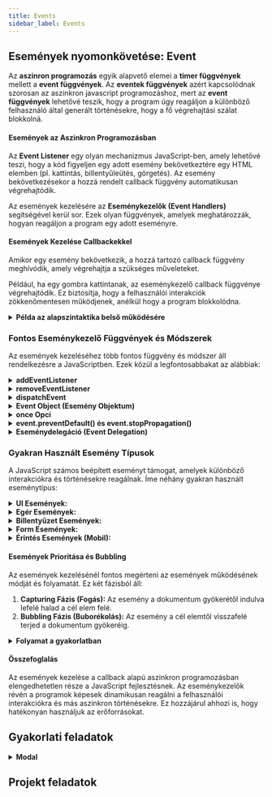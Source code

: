 ```yaml
---
title: Events
sidebar_label: Events
---
```


## Események nyomonkövetése: Event

Az **aszinron programozás** egyik alapvető elemei a **timer függvények** mellett a **event függvények**. Az **eventek függvények** azért kapcsolódnak szorosan az aszinkron javascript programozáshoz, mert az **event függvények** lehetővé teszik, hogy a program úgy reagáljon a különböző felhasználó által generált történésekre, hogy a fő végrehajtási szálat blokkolná.

#### Események az Aszinkron Programozásban

Az **Event Listener** egy olyan mechanizmus JavaScript-ben, amely lehetővé teszi, hogy a kód figyeljen egy adott esemény bekövetkeztére egy HTML elemben (pl. kattintás, billentyűleütés, görgetés). Az esemény bekövetkezésekor a hozzá rendelt callback függvény automatikusan végrehajtódik.

Az események kezelésére az **Eseménykezelők (Event Handlers)** segítségével kerül sor. Ezek olyan függvények, amelyek meghatározzák, hogyan reagáljon a program egy adott eseményre. 

#### Események Kezelése Callbackekkel

 Amikor egy esemény bekövetkezik, a hozzá tartozó callback függvény meghívódik, amely végrehajtja a szükséges műveleteket.

Például, ha egy gombra kattintanak, az eseménykezelő callback függvénye végrehajtódik. Ez biztosítja, hogy a felhasználói interakciók zökkenőmentesen működjenek, anélkül hogy a program blokkolódna.

<details className="dropdown-task">
  <summary><strong>Példa az alapszintaktika belső működésére</strong></summary>

Az alábbi példában egy egyszerű **Event Listener** szerepel, amely figyel egy gombra történő kattintást. Figyeljük meg az **event handler**-t.

#### Példa: Gombra történő kattintás figyelése

```html
<!DOCTYPE html>
<html lang="hu">
<head>
  <meta charset="UTF-8">
  <title>Event Listener Példa</title>
  <style>
    body {
      font-family: Arial, sans-serif;
      text-align: center;
      margin-top: 50px;
    }
    button {
      padding: 10px 20px;
      font-size: 16px;
      background-color: #3498db;
      color: white;
      border: none;
      border-radius: 5px;
      cursor: pointer;
      transition: background-color 0.3s ease;
    }
    button:hover {
      background-color: #2980b9;
    }
    p {
      font-size: 18px;
      margin-top: 20px;
    }
  </style>
</head>
<body>
  <h1>Event Listener Példa</h1>
  <button id="myButton">Kattints rám!</button>
  <p id="output">Itt fog megjelenni a kattintás eredménye.</p>

  <script>
    // HTML elem kiválasztása
    const button = document.getElementById('myButton');
    const output = document.getElementById('output');

    // Event handler (az eseménykezelő függvény)
    function handleClick() {
      output.textContent = 'A gombra kattintottál!';
    }

    // Event listener hozzáadása
    button.addEventListener('click', handleClick);
  </script>
</body>
</html>
```

#### Magyarázat:
1. **HTML Elem:**  
   - A `<button>` elem az az elem, amelyre az esemény figyelni fog.

2. **Event Handler:**  
   - A `handleClick` nevű függvény a konkrét eseménykezelő. Ez tartalmazza azt a logikát, amit végre kell hajtani, amikor a gombra kattintanak. Ebben az esetben a függvény egyszerűen megváltoztatja egy `<p>` elem szövegét.

3. **Event Listener:**  
   - A `button.addEventListener('click', handleClick);` sor hozzáadja az eseményfigyelőt a gombhoz. Ez azt jelenti, hogy amikor a felhasználó rákattint a gombra (az kattintási esemény bekövetkezik), a `handleClick` függvény automatikusan lefut.

#### Összegzés
- Az **`handleClick`** függvény az, amely megmutatja, mit történjen az esemény bekövetkezésekor.
- Az **`addEventListener`** köt össze egy adott eseményt (`'click'`) és az eseménykezelő függvényt (`handleClick`).

</details>



### Fontos Eseménykezelő Függvények és Módszerek

Az események kezeléséhez több fontos függvény és módszer áll rendelkezésre a JavaScriptben. Ezek közül a legfontosabbakat az alábbiak:

<details className="dropdown-task">
  <summary><strong>addEventListener</strong></summary>
  
   Az `addEventListener` módszer lehetővé teszi, hogy egy adott eseményhez eseménykezelőt (callback függvényt) adjunk hozzá egy DOM elemhez. Ez a módszer rugalmas és lehetővé teszi több eseménykezelő hozzáadását ugyanarra az eseményre.

   **Szintaxis:**
   ```javascript
   elem.addEventListener(eventType, callback, useCapture);
   ```
   
   - `eventType`: Az esemény típusa (pl. 'click', 'mouseover').
   - `callback`: A függvény, amelyet az esemény bekövetkeztekor hívnak meg.
   - `useCapture` (opcionális): Boolean érték, amely meghatározza, hogy az esemény fogása a felfelé (bubbling) vagy lefelé (capturing) fázisban történjen.

   **Példa:**
   ```javascript
   const button = document.querySelector('button');
   button.addEventListener('click', function(event) {
     console.log('Gomb kattintva!');
   });
   ```

</details>

<details className="dropdown-task">
  <summary><strong>removeEventListener</strong></summary>
   
   Az `removeEventListener` módszer segítségével eltávolíthatunk egy korábban hozzáadott eseménykezelőt. Ehhez ugyanazokat a paramétereket kell használnunk, mint az `addEventListener` esetében.

   **Szintaxis:**
   ```javascript
   elem.removeEventListener(eventType, callback, useCapture);
   ```
   
   **Példa:**
   ```javascript
   function handleClick(event) {
     console.log('Gomb kattintva!');
   }

   button.addEventListener('click', handleClick);
   // Eseménykezelő eltávolítása
   button.removeEventListener('click', handleClick);
   ```

</details>

<details className="dropdown-task">
  <summary><strong>dispatchEvent</strong></summary>
   
   A `dispatchEvent` módszer lehetővé teszi egy esemény manuális kiváltását egy DOM elemen. Ez különösen hasznos lehet teszteléskor vagy saját események létrehozásakor.

   **Szintaxis:**
   ```javascript
   elem.dispatchEvent(event);
   ```
   
   **Példa:**
   ```javascript
   const event = new Event('build');
   button.dispatchEvent(event);
   ```

</details>

<details className="dropdown-task">
  <summary><strong>Event Object (Esemény Objektum)</strong></summary>
   
   Az eseménykezelők általában egy esemény objektumot (`event`) kapnak paraméterként, amely információkat tartalmaz az eseményről, például az esemény típusát, a cél elemet, az egér pozícióját stb.

   **Példa:**
   ```javascript
   button.addEventListener('click', function(event) {
     console.log('Esemény típusa:', event.type);
     console.log('Cél elem:', event.target);
   });
   ```

</details>

<details className="dropdown-task">
  <summary><strong>once Opci</strong></summary>
   
   Az `addEventListener` harmadik paramétere egy opciós objektum is lehet, amely beállítható a `once` tulajdonság segítségével. Ha `true`, az eseménykezelő csak egyszer hajtódik végre, majd automatikusan eltávolításra kerül.

   **Példa:**
   ```javascript
   button.addEventListener('click', function(event) {
     console.log('Ez csak egyszer történik meg!');
   }, { once: true });
   ```

</details>

<details className="dropdown-task">
  <summary><strong>event.preventDefault() és event.stopPropagation()</strong></summary>
   
   Az eseménykezelők gyakran használják az `event` objektum metódusait az esemény viselkedésének módosítására:
   
   - `event.preventDefault()`: Megakadályozza az esemény alapértelmezett viselkedését (pl. egy link kattintásakor a böngésző átirányítását).
   - `event.stopPropagation()`: Megakadályozza, hogy az esemény továbbterjedjen a DOM fa többi részére (pl. ne fusson le a szülő elemek eseménykezelője).

   **Példa:**
   ```javascript
   const link = document.querySelector('a');
   link.addEventListener('click', function(event) {
     event.preventDefault(); // Megakadályozza a link követését
     event.stopPropagation(); // Megakadályozza az esemény továbbterjedését
     console.log('Link kattintva, de nem követi az URL-t!');
   });
   ```

</details>

<details className="dropdown-task">
  <summary><strong>Eseménydelegáció (Event Delegation)</strong></summary>
   
   Az eseménydelegáció egy olyan technika, ahol egy közös szülő elemhez adjuk hozzá az eseménykezelőt, és az esemény célja alapján kezeljük a gyermek elemek eseményeit. Ez különösen hasznos dinamikusan létrehozott elemek esetén.

   **Példa:**
   ```javascript
   const list = document.querySelector('ul');
   list.addEventListener('click', function(event) {
     if (event.target && event.target.nodeName === 'LI') {
       console.log('List item clicked:', event.target.textContent);
     }
   });
   ```

</details>

### Gyakran Használt Esemény Típusok

A JavaScript számos beépített eseményt támogat, amelyek különböző interakciókra és történésekre reagálnak. Íme néhány gyakran használt eseménytípus:

<details className="dropdown-task">
  <summary><strong>UI Események:</strong></summary>
   
  - `load`: Az oldal teljes betöltődése.
  - `DOMContentLoaded`: A HTML dokumentum betöltődése és feldolgozása, mielőtt a külső erőforrások (képek, stílusok) betöltődnének.
  - `resize`: Az ablak méretének megváltozása.
  - `scroll`: Az oldal görgetése.

</details>

<details className="dropdown-task">
  <summary><strong>Egér Események:</strong></summary>
   
  - `click`: Egér kattintás.
  - `dblclick`: Kettős kattintás.
  - `mouseover`: Az egérkurzor áthaladása egy elem fölött.
  - `mouseout`: Az egérkurzor elhagyja egy elem területét.
  - `mousedown`: Az egérgomb lenyomása.
  - `mouseup`: Az egérgomb felengedése.

</details>

<details className="dropdown-task">

  <summary><strong>Billentyűzet Események:</strong></summary>
   
  - `keydown`: Billentyű lenyomása.
  - `keyup`: Billentyű felengedése.
  - `keypress`: Billentyű lenyomása és elhagyása közötti időszak.

</details>

<details className="dropdown-task">

  <summary><strong>Form Események:</strong></summary>
   
  - `submit`: Űrlap beküldése.
  - `change`: Űrlapmező értékének megváltozása.
  - `input`: Felhasználó bevitele egy űrlapmezőbe.

</details>

<details className="dropdown-task">

  <summary><strong>Érintés Események (Mobil):</strong></summary>
   
  - `touchstart`: Érintés kezdete.
  - `touchmove`: Érintés mozgása.
  - `touchend`: Érintés vége.

</details>

#### Események Prioritása és Bubbling

Az események kezelésénél fontos megérteni az események működésének módját és folyamatát. Ez két fázisból áll:

1. **Capturing Fázis (Fogás):** Az esemény a dokumentum gyökerétől indulva lefelé halad a cél elem felé.
2. **Bubbling Fázis (Buborékolás):** Az esemény a cél elemtől visszafelé terjed a dokumentum gyökeréig.

<details className="dropdown-task">

  <summary><strong>Folyamat a gyakorlatban</strong></summary>
   
Alapértelmezés szerint az események a bubbling fázisban kezelődnek, de a `useCapture` paraméter segítségével beállítható, hogy az esemény a capturing fázisban kerüljön kezelésre.

**Példa:**
```javascript
document.getElementById('parent').addEventListener('click', function(event) {
  console.log('Szülő elem kattintása');
}, false); // Bubbling fázis

document.getElementById('child').addEventListener('click', function(event) {
  console.log('Gyermek elem kattintása');
}, true); // Capturing fázis
```

Ebben a példában a gyermek elem kattintása először a capturing fázisban kezelődik, majd a bubbling fázisban a szülő elem kattintása is.

</details>

#### Összefoglalás

Az események kezelése a callback alapú aszinkron programozásban elengedhetetlen része a JavaScript fejlesztésnek. Az eseménykezelők révén a programok képesek dinamikusan reagálni a felhasználói interakciókra és más aszinkron történésekre. Ez hozzájárul ahhozi is, hogy hatékonyan használjuk az erőforrásokat.

## Gyakorlati feladatok

<details className="dropdown-task">

  <summary><strong>Modal</strong></summary>
   
Ez a kód egy **információs modal ablakot** valósít meg, amely egy felugró ablakként jelenik meg a képernyő közepén, amikor egy gombra kattintasz. A modal ablak célja további információk megjelenítése. A lenti példában lehetőség van egy külön gomb vagy a háttérre kattintás segítségével bezárni.

```html
<!DOCTYPE html>
<html lang="hu">
<head>
  <meta charset="UTF-8">
  <title>Információs Modal</title>
  <style>
/* Alapértelmezett stílusok a body elemhez */
body {
  font-family: 'Helvetica Neue', Helvetica, Arial, sans-serif; /* Betűtípus beállítása */
  background: #282c34; /* Háttérszín beállítása */
  color: #fff; /* Szöveg színe fehér */
  display: flex; /* Flexbox használata a középre igazításhoz */
  justify-content: center; /* Horizontálisan középre igazít */
  align-items: center; /* Vertikálisan középre igazít */
  height: 100vh; /* 100%-os magasság a viewport (képernyő) magasságához képest */
  margin: 0; /* Margin eltávolítása az alapértelmezett értékek miatt */
}

/* Gomb stílusa a modal megnyitásához */
.open-modal-btn {
  padding: 15px 25px; /* Párnázás a gomb körül */
  font-size: 18px; /* Betűméret beállítása */
  border: none; /* Nincs keret */
  border-radius: 10px; /* Lekerekített sarkok */
  background: #61dafb; /* Gomb háttérszín */
  color: #282c34; /* Gomb szövegének színe */
  cursor: pointer; /* Kéz kurzor, jelezve, hogy kattintható */
  box-shadow: 0 5px 15px rgba(0,0,0,0.3); /* Árnyék hozzáadása a gombhoz */
  transition: background 0.3s, transform 0.3s; /* Áttűnés a háttérszín és a transform változásához */
}

/* Hover effektus a gombon, amikor fölé viszed az egeret */
.open-modal-btn:hover {
  background: #21a1f1; /* Háttérszín világosabbá válik */
  transform: translateY(-3px); /* A gomb elmozdul egy kicsit felfelé */
}

/* Modal stílusok */
.modal {
  position: fixed; /* A modal fix pozícióban jelenik meg */
  top: 0; /* A képernyő tetejére igazítva */
  left: 0; /* A képernyő bal oldalára igazítva */
  width: 100%; /* A modal szélessége 100% */
  height: 100%; /* A modal magassága 100% */
  background: rgba(0,0,0,0.6); /* Fekete háttér áttetsző árnyékkal */
  display: flex; /* Flexbox használata a tartalom középre igazításához */
  justify-content: center; /* Horizontálisan középre igazít */
  align-items: center; /* Vertikálisan középre igazít */
  opacity: 0; /* Alapértelmezés szerint láthatatlan */
  visibility: hidden; /* Alapértelmezés szerint rejtett */
  transition: opacity 0.3s, visibility 0.3s; /* Láthatóság és átlátszóság animálása */
}

/* Amikor a modal aktív, láthatóvá válik */
.modal.active {
  opacity: 1; /* Láthatóvá válik */
  visibility: visible; /* Láthatóvá válik */
}

/* Modal tartalom stílusai */
.modal-content {
  background: #fff; /* Fehér háttér */
  color: #333; /* Sötét szövegszín */
  padding: 30px; /* Párnázás a modal tartalom körül */
  border-radius: 10px; /* Lekerekített sarkok */
  width: 80%; /* A modal szélessége 80% */
  max-width: 500px; /* A modal maximális szélessége 500px */
  position: relative; /* A modal tartalom pozíciója relatív, hogy a bezáró gombot pozicionálhassuk */
  text-align: center; /* A szöveg középre igazítása */
  box-shadow: 0 5px 15px rgba(0,0,0,0.3); /* Árnyék hozzáadása a modal tartalomhoz */
  animation: fadeIn 0.3s ease-out; /* Fade-in animáció a modal tartalomhoz */
}

/* Animáció a modal tartalom belépéséhez */
@keyframes fadeIn {
  from { transform: translateY(-50px); opacity: 0; } /* Kezdeti állapot: kicsit feljebb és láthatatlan */
  to { transform: translateY(0); opacity: 1; } /* Végső állapot: a modal a helyére ér és láthatóvá válik */
}

/* A modal bezárásához használt gomb stílusa */
.close-modal-btn {
  position: absolute; /* A gomb pozícióját abszolút helyezésben adjuk meg */
  top: 15px; /* A gomb a modal tetejére kerül */
  right: 15px; /* A gomb a modal jobb oldalára kerül */
  background: #e74c3c; /* Piros háttérszín */
  border: none; /* Nincs keret */
  color: #fff; /* Fehér szöveg */
  padding: 5px 10px; /* Párnázás a gomb körül */
  border-radius: 5px; /* Lekerekített sarkok */
  cursor: pointer; /* Kéz kurzor */
  transition: background 0.3s; /* Háttérszín áttűnése */
}

/* Hover effektus a bezáró gombon */
.close-modal-btn:hover {
  background: #c0392b; /* Sötétebb piros háttér a gombon hover esetén */
}

/* A modal tartalmában található h2 elem stílusa */
.modal-content h2 {
  margin-top: 0; /* Eltávolítja a felső margót */
}

  </style>
</head>
<body>

    <!-- tartalom --> 

    </body>

<script>


    // Hivatkozások


    // Modal megnyitása


    // Modal bezárása a gombra kattintva


    // Modal bezárása a háttérre kattintva

</script>

</body>
</html>
```

</details>


## Projekt feladatok